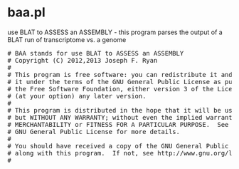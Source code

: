 baa.pl
======

use BLAT to ASSESS an ASSEMBLY - this program parses the output of a BLAT run of transcriptome vs. a genome

<pre># BAA stands for use BLAT to ASSESS an ASSEMBLY
# Copyright (C) 2012,2013 Joseph F. Ryan
#
# This program is free software: you can redistribute it and/or modify
# it under the terms of the GNU General Public License as published by
# the Free Software Foundation, either version 3 of the License, or
# (at your option) any later version.
#
# This program is distributed in the hope that it will be useful,
# but WITHOUT ANY WARRANTY; without even the implied warranty of
# MERCHANTABILITY or FITNESS FOR A PARTICULAR PURPOSE.  See the
# GNU General Public License for more details.
#
# You should have received a copy of the GNU General Public License
# along with this program.  If not, see http://www.gnu.org/licenses/.
#
</pre>
